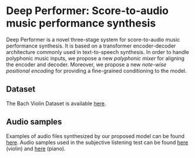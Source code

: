 # Deep Performer: Score-to-audio music performance synthesis

Deep Performer is a novel three-stage system for score-to-audio music performance synthesis. It is based on a transformer encoder-decoder architecture commonly used in text-to-speech synthesis. In order to handle polyphonic music inputs, we propose a new _polyphonic mixer_ for aligning the encoder and decoder. Moreover, we propose a new _note-wise positional encoding_ for providing a fine-grained conditioning to the model.

## Dataset

The Bach Violin Dataset is available [here](https://salu133445.github.io/bach-violin/).

## Audio samples

Examples of audio files synthesized by our proposed model can be found [here](https://salu133445.github.io/deepperformer). Audio samples used in the subjective listening test can be found [here](https://salu133445.github.io/deepperformer/violin) (violin) and [here](https://salu133445.github.io/deepperformer/piano) (piano).
